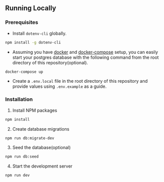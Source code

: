 ## Running Locally

### Prerequisites

- Install `dotenv-cli` globally.

```sh
npm install -g dotenv-cli
```

- Assuming you have [docker](https://www.docker.com/) and [docker-compose](https://docs.docker.com/) setup, you can easily start your postgres database with the following command from the root directory of this repository(optional).

```sh
docker-compose up
```

- Create a `.env.local` file in the root directory of this repository and provide values using `.env.example` as a guide.

### Installation

1. Install NPM packages

```sh
npm install
```

2. Create database migrations

```sh
npm run db:migrate-dev
```

3. Seed the database(optional)

```sh
npm run db:seed
```

4. Start the development server

```sh
npm run dev
```
